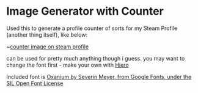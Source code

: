 # Image Generator with Counter

Used this to generate a profile counter of sorts for my Steam Profile (another thing itself), like below:

~[counter image on steam profile](https://i.imgur.com/jv8b9pt.png)

can be used for pretty much anything though i guess. you may want to change the font first - make your own with [Hiero](https://github.com/libgdx/libgdx/wiki/Hiero)

Included font is [Oxanium by Severin Meyer, from Google Fonts, under the SIL Open Font License](https://fonts.google.com/specimen/Oxanium)
